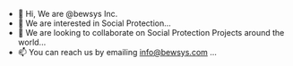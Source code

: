 - 👋 Hi, We are @bewsys Inc.
- 👀 We are interested in Social Protection...
- 💞️ We are looking to collaborate on Social Protection Projects around the world...
- 📫 You can reach us by emailing info@bewsys.com ...

<!---
bewsys/bewsys is a ✨ special ✨ repository because its `README.md` (this file) appears on your GitHub profile.
You can click the Preview link to take a look at your changes.
--->
